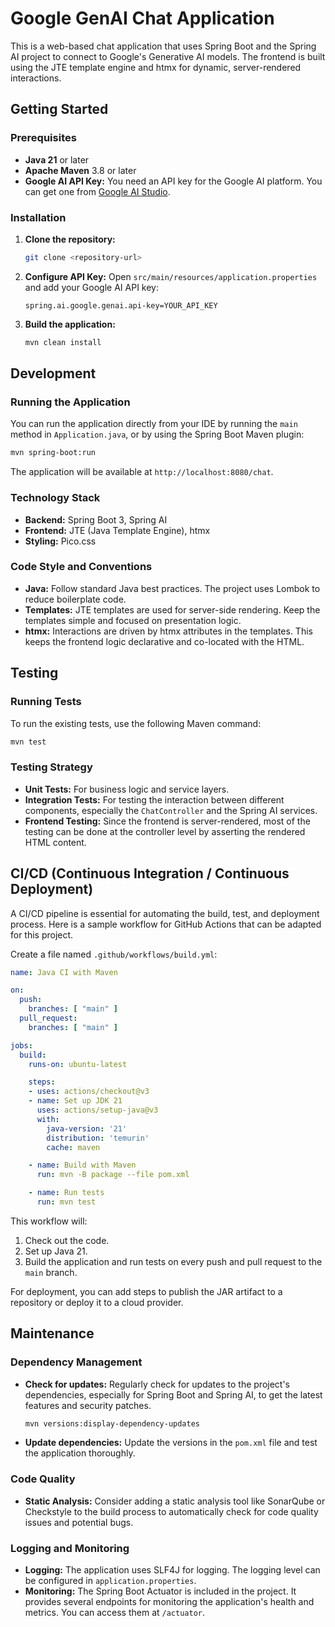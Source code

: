# Google GenAI Chat Application

This is a web-based chat application that uses Spring Boot and the Spring AI project to connect to Google's Generative AI models. The frontend is built using the JTE template engine and htmx for dynamic, server-rendered interactions.

## Getting Started

### Prerequisites

*   **Java 21** or later
*   **Apache Maven** 3.8 or later
*   **Google AI API Key:** You need an API key for the Google AI platform. You can get one from [Google AI Studio](https://aistudio.google.com/app/apikey).

### Installation

1.  **Clone the repository:**
    ```bash
    git clone <repository-url>
    ```
2.  **Configure API Key:**
    Open `src/main/resources/application.properties` and add your Google AI API key:
    ```properties
    spring.ai.google.genai.api-key=YOUR_API_KEY
    ```
3.  **Build the application:**
    ```bash
    mvn clean install
    ```

## Development

### Running the Application

You can run the application directly from your IDE by running the `main` method in `Application.java`, or by using the Spring Boot Maven plugin:

```bash
mvn spring-boot:run
```

The application will be available at `http://localhost:8080/chat`.

### Technology Stack

*   **Backend:** Spring Boot 3, Spring AI
*   **Frontend:** JTE (Java Template Engine), htmx
*   **Styling:** Pico.css

### Code Style and Conventions

*   **Java:** Follow standard Java best practices. The project uses Lombok to reduce boilerplate code.
*   **Templates:** JTE templates are used for server-side rendering. Keep the templates simple and focused on presentation logic.
*   **htmx:** Interactions are driven by htmx attributes in the templates. This keeps the frontend logic declarative and co-located with the HTML.

## Testing

### Running Tests

To run the existing tests, use the following Maven command:

```bash
mvn test
```

### Testing Strategy

*   **Unit Tests:** For business logic and service layers.
*   **Integration Tests:** For testing the interaction between different components, especially the `ChatController` and the Spring AI services.
*   **Frontend Testing:** Since the frontend is server-rendered, most of the testing can be done at the controller level by asserting the rendered HTML content.

## CI/CD (Continuous Integration / Continuous Deployment)

A CI/CD pipeline is essential for automating the build, test, and deployment process. Here is a sample workflow for GitHub Actions that can be adapted for this project.

Create a file named `.github/workflows/build.yml`:

```yaml
name: Java CI with Maven

on:
  push:
    branches: [ "main" ]
  pull_request:
    branches: [ "main" ]

jobs:
  build:
    runs-on: ubuntu-latest

    steps:
    - uses: actions/checkout@v3
    - name: Set up JDK 21
      uses: actions/setup-java@v3
      with:
        java-version: '21'
        distribution: 'temurin'
        cache: maven

    - name: Build with Maven
      run: mvn -B package --file pom.xml

    - name: Run tests
      run: mvn test
```

This workflow will:
1.  Check out the code.
2.  Set up Java 21.
3.  Build the application and run tests on every push and pull request to the `main` branch.

For deployment, you can add steps to publish the JAR artifact to a repository or deploy it to a cloud provider.

## Maintenance

### Dependency Management

*   **Check for updates:** Regularly check for updates to the project's dependencies, especially for Spring Boot and Spring AI, to get the latest features and security patches.
    ```bash
    mvn versions:display-dependency-updates
    ```
*   **Update dependencies:** Update the versions in the `pom.xml` file and test the application thoroughly.

### Code Quality

*   **Static Analysis:** Consider adding a static analysis tool like SonarQube or Checkstyle to the build process to automatically check for code quality issues and potential bugs.

### Logging and Monitoring

*   **Logging:** The application uses SLF4J for logging. The logging level can be configured in `application.properties`.
*   **Monitoring:** The Spring Boot Actuator is included in the project. It provides several endpoints for monitoring the application's health and metrics. You can access them at `/actuator`.

